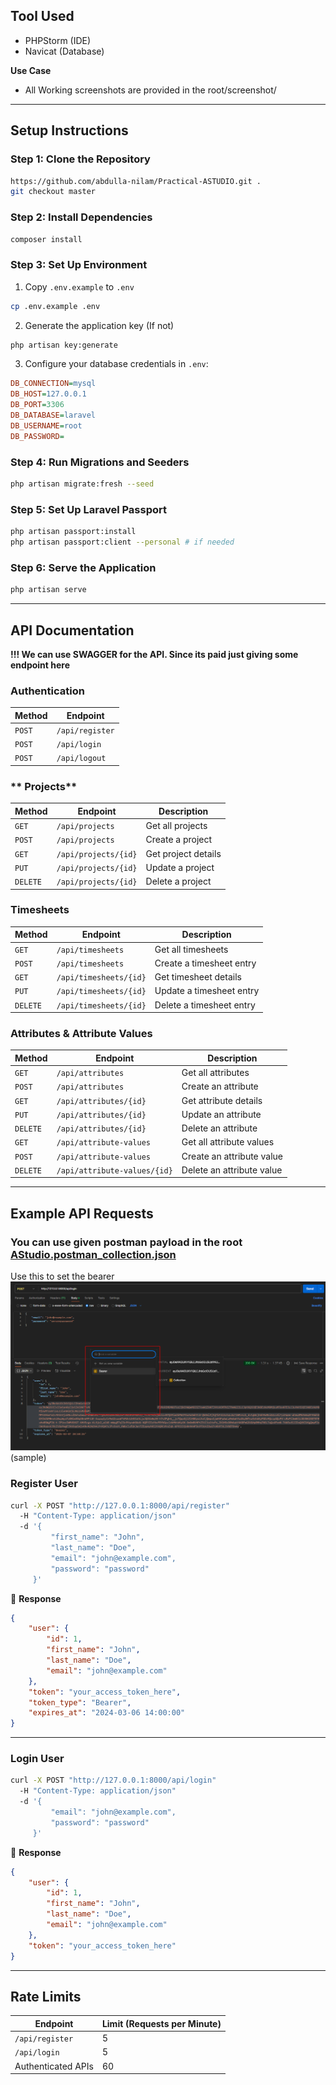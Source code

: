 ## **Tool Used**
- PHPStorm (IDE)
- Navicat (Database)

**Use Case**
- All Working screenshots are provided in the root/screenshot/
---
## **Setup Instructions**
### **Step 1: Clone the Repository**
```bash
https://github.com/abdulla-nilam/Practical-ASTUDIO.git .
git checkout master

```

### **Step 2: Install Dependencies**
```bash
composer install
```

### **Step 3: Set Up Environment**
1. Copy `.env.example` to `.env`
```bash
cp .env.example .env
```
2. Generate the application key (If not)
```bash
php artisan key:generate
```
3. Configure your database credentials in `.env`:
```ini
DB_CONNECTION=mysql
DB_HOST=127.0.0.1
DB_PORT=3306
DB_DATABASE=laravel
DB_USERNAME=root
DB_PASSWORD=
```

### **Step 4: Run Migrations and Seeders**

```bash
php artisan migrate:fresh --seed
```

### **Step 5: Set Up Laravel Passport**
```bash
php artisan passport:install
php artisan passport:client --personal # if needed
```

### **Step 6: Serve the Application**
```bash
php artisan serve
```


---

## **API Documentation**

**!!! We can use SWAGGER for the API. Since its paid just giving some endpoint here**

### **Authentication**
| Method | Endpoint         |
|--------|-----------------|
| `POST` | `/api/register` |
| `POST` | `/api/login`    |
| `POST` | `/api/logout`   |

### ** Projects**
| Method   | Endpoint             | Description                    
|----------|---------------------|--------------------------------|
| `GET`    | `/api/projects`      | Get all projects               |
| `POST`   | `/api/projects`      | Create a project               |
| `GET`    | `/api/projects/{id}` | Get project details            |
| `PUT`    | `/api/projects/{id}` | Update a project               |
| `DELETE` | `/api/projects/{id}` | Delete a project               |

### **Timesheets**
| Method   | Endpoint                 | Description                      |
|----------|-------------------------|----------------------------------|
| `GET`    | `/api/timesheets`        | Get all timesheets               |
| `POST`   | `/api/timesheets`        | Create a timesheet entry         |
| `GET`    | `/api/timesheets/{id}`   | Get timesheet details            |
| `PUT`    | `/api/timesheets/{id}`   | Update a timesheet entry         |
| `DELETE` | `/api/timesheets/{id}`   | Delete a timesheet entry         |

### **Attributes & Attribute Values**
| Method   | Endpoint                     | Description                        |
|----------|-----------------------------|------------------------------------|
| `GET`    | `/api/attributes`            | Get all attributes                 |
| `POST`   | `/api/attributes`            | Create an attribute                |
| `GET`    | `/api/attributes/{id}`       | Get attribute details              |
| `PUT`    | `/api/attributes/{id}`       | Update an attribute                |
| `DELETE` | `/api/attributes/{id}`       | Delete an attribute                |
| `GET`    | `/api/attribute-values`      | Get all attribute values           |
| `POST`   | `/api/attribute-values`      | Create an attribute value          |
| `DELETE` | `/api/attribute-values/{id}` | Delete an attribute value          |

---

## **Example API Requests**
### **You can use given postman payload in the root** [AStudio.postman_collection.json](AStudio.postman_collection.json)
Use this to set the bearer![img.png](screenshot/img.png)
(sample)
### **Register User**
```bash
curl -X POST "http://127.0.0.1:8000/api/register"
  -H "Content-Type: application/json"     
  -d '{
         "first_name": "John",
         "last_name": "Doe",
         "email": "john@example.com",
         "password": "password"
     }'
```
🔹 **Response**
```json
{
    "user": {
        "id": 1,
        "first_name": "John",
        "last_name": "Doe",
        "email": "john@example.com"
    },
    "token": "your_access_token_here",
    "token_type": "Bearer",
    "expires_at": "2024-03-06 14:00:00"
}
```

---

### **Login User**
```bash
curl -X POST "http://127.0.0.1:8000/api/login" 
  -H "Content-Type: application/json"
  -d '{
         "email": "john@example.com",
         "password": "password"
     }'
```
🔹 **Response**
```json
{
    "user": {
        "id": 1,
        "first_name": "John",
        "last_name": "Doe",
        "email": "john@example.com"
    },
    "token": "your_access_token_here"
}
```

---

## **Rate Limits**
| Endpoint           | Limit (Requests per Minute) |
|-------------------|--------------------------|
| `/api/register`   | 5 |
| `/api/login`      | 5 |
| Authenticated APIs | 60 |



